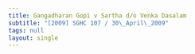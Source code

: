 ```yaml
---
title: Gangadharan Gopi v Sartha d/o Venka Dasalam
subtitle: "[2009] SGHC 107 / 30\_April\_2009"
tags: null
layout: single
---
```


